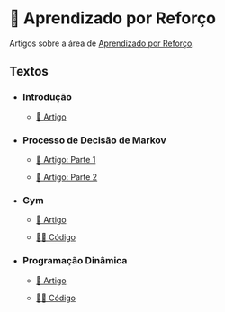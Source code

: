 # 🤖 Aprendizado por Reforço

Artigos sobre a área de [Aprendizado por Reforço](https://medium.com/turing-talks/aprendizado-por-refor%C3%A7o-1-introdu%C3%A7%C3%A3o-7382ebb641ab).

## Textos

- ### Introdução
  - [📑 Artigo](https://medium.com/turing-talks/aprendizado-por-refor%C3%A7o-1-introdu%C3%A7%C3%A3o-7382ebb641ab)

- ### Processo de Decisão de Markov
  - [📑 Artigo: Parte 1](https://medium.com/turing-talks/aprendizado-por-refor%C3%A7o-2-processo-de-decis%C3%A3o-de-markov-mdp-parte-1-84e69e05f007) 

  - [📑 Artigo: Parte 2](https://medium.com/turing-talks/aprendizado-por-refor%C3%A7o-3-processo-de-decis%C3%A3o-de-markov-parte-2-15fe4e2a4950)

- ### Gym
  - [📑 Artigo](https://medium.com/turing-talks/aprendizado-por-refor%C3%A7o-4-gym-d18ac1280628)

  - [👩‍💻 Código](./Gym/)

- ### Programação Dinâmica
  - [📑 Artigo](https://medium.com/turing-talks/aprendizado-por-refor%C3%A7o-5-programa%C3%A7%C3%A3o-din%C3%A2mica-8db4db386b67)

  - [👩‍💻 Código](./Programação%20Dinâmica/)